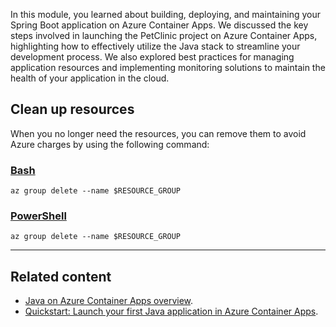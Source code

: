 In this module, you learned about building, deploying, and maintaining your Spring Boot application on Azure Container Apps. We discussed the key steps involved in launching the PetClinic project on Azure Container Apps, highlighting how to effectively utilize the Java stack to streamline your development process. We also explored best practices for managing application resources and implementing monitoring solutions to maintain the health of your application in the cloud.

## Clean up resources

When you no longer need the resources, you can remove them to avoid Azure charges by using the following command:

### [Bash](#tab/bash)

```azurecli
az group delete --name $RESOURCE_GROUP
```

### [PowerShell](#tab/powershell)

```azurepowershell
az group delete --name $RESOURCE_GROUP
```

---

## Related content

- [Java on Azure Container Apps overview](/azure/container-apps/java-overview).
- [Quickstart: Launch your first Java application in Azure Container Apps](/azure/container-apps/java-get-started).
